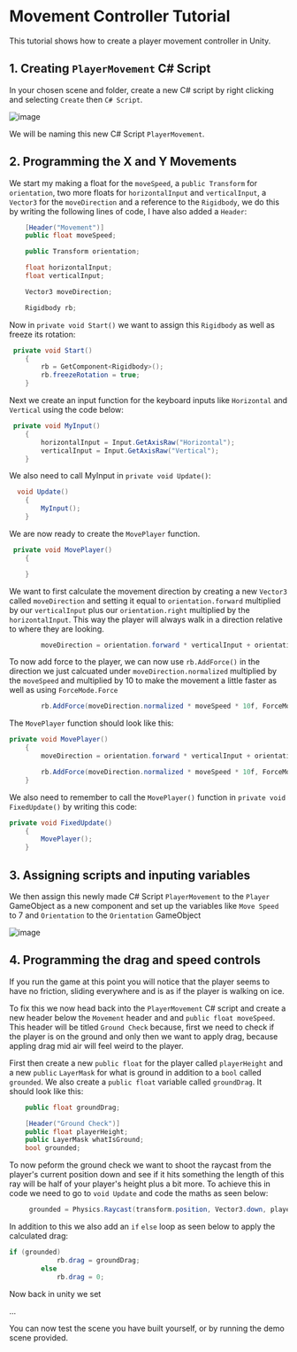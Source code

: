# Movement Controller Tutorial

This tutorial shows how to create a player movement controller in Unity.

## 1. Creating `PlayerMovement` C# Script

In your chosen scene and folder, create a new C# script by right clicking and selecting `Create` then `C# Script`.

![image](https://github.com/august-anumba/First-Person-Camera-Controller-Tutorial/assets/146851823/370bb5c7-007c-40b0-b1c2-0bfe649d0440)

We will be naming this new C# Script `PlayerMovement`.

## 2. Programming the X and Y Movements

We start my making a float for the `moveSpeed`, a `public Transform` for `orientation`, two more floats for `horizontalInput` and `verticalInput`, a `Vector3` for the `moveDirection` and a reference to the `Rigidbody`, we do this by writing the following lines of code, I have also added a `Header`:

```.cs 
    [Header("Movement")]
    public float moveSpeed;

    public Transform orientation;

    float horizontalInput;
    float verticalInput;

    Vector3 moveDirection;

    Rigidbody rb;
```

Now in `private void Start()` we want to assign this `Rigidbody` as well as freeze its rotation:

```.cs
 private void Start()
    {
        rb = GetComponent<Rigidbody>();
        rb.freezeRotation = true;
    }
```

Next we create an input function for the keyboard inputs like `Horizontal` and `Vertical` using the code below:

```.cs
 private void MyInput()
    {
        horizontalInput = Input.GetAxisRaw("Horizontal");
        verticalInput = Input.GetAxisRaw("Vertical");
    }
```

We also need to call MyInput in `private void Update()`:

```.cs
  void Update()
    {
        MyInput();
    }
```

We are now ready to create the `MovePlayer` function. 

```.cs
 private void MovePlayer()
    {

    }
```
We want to first calculate the movement direction by creating a new `Vector3` called `moveDirection` and setting it equal to `orientation.forward` multiplied by our `verticalInput` plus our `orientation.right` multiplied by the `horizontalInput`. This way the player will always walk in a direction relative to where they are looking.

```.cs
        moveDirection = orientation.forward * verticalInput + orientation.right * horizontalInput;
```

To now add force to the player, we can now use `rb.AddForce()` in the direction we just calcuated under `moveDirection.normalized` multiplied by the `moveSpeed` and multiplied by 10 to make the movement a little faster as well as using `ForceMode.Force`

```.cs
        rb.AddForce(moveDirection.normalized * moveSpeed * 10f, ForceMode.Force);
```

The `MovePlayer` function should look like this:

```.cs
private void MovePlayer()
    {
        moveDirection = orientation.forward * verticalInput + orientation.right * horizontalInput;

        rb.AddForce(moveDirection.normalized * moveSpeed * 10f, ForceMode.Force);
    }
```

We also need to remember to call the `MovePlayer()` function in `private void FixedUpdate()` by writing this code:

```.cs
private void FixedUpdate()
    {
        MovePlayer();
    }
```

## 3. Assigning scripts and inputing variables

We then assign this newly made C# Script `PlayerMovement` to the `Player` GameObject as a new component and set up the variables like `Move Speed` to 7 and `Orientation` to the `Orientation` GameObject

![image](https://github.com/august-anumba/Movement-Controller-Tutorial/assets/146851823/680aedb1-63f5-40c6-9867-8f090d41d51c)

## 4. Programming the drag and speed controls

If you run the game at this point you will notice that the player seems to have no friction, sliding everywhere and is as if the player is walking on ice.

To fix this we now head back into the `PlayerMovement` C# script and create a new header below the `Movement` header and and `public float moveSpeed`. This header will be titled `Ground Check` because, first we need to check if the player is on the ground and only then we want to apply drag, because appling drag mid air will feel weird to the player.

First then create a new `public float` for the player called `playerHeight` and a new `public` `LayerMask` for what is ground in addition to a `bool` called `grounded`. We also create a `public float` variable called `groundDrag`. It should look like this:

```.cs
    public float groundDrag;

    [Header("Ground Check")]
    public float playerHeight;
    public LayerMask whatIsGround;
    bool grounded;
```

To now peform the ground check we want to shoot the raycast from the player's current position down and see if it hits something the length of this ray will be half of your player's height plus a bit more. To achieve this in code we need to go to `void Update` and code the maths as seen below:

```.cs
     grounded = Physics.Raycast(transform.position, Vector3.down, playerHeight * 0.5f + 0.2, whatIsGround);

```

In addition to this we also add an `if` `else` loop as seen below to apply the calculated drag:

```.cs
if (grounded)
            rb.drag = groundDrag;
        else
            rb.drag = 0;
```

Now back in unity we set




...

You can now test the scene you have built yourself, or by running the demo scene provided.
